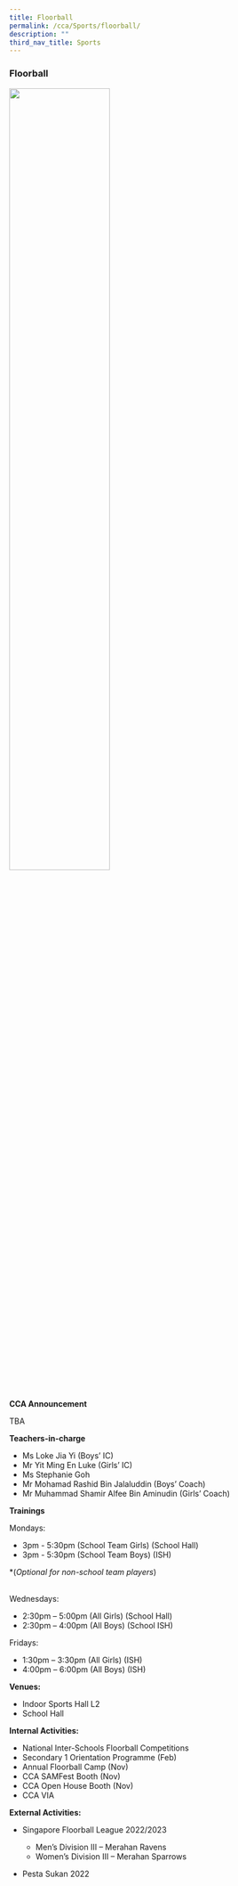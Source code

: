 ```yaml
---
title: Floorball
permalink: /cca/Sports/floorball/
description: ""
third_nav_title: Sports
---
```

### Floorball

<img src="/images/floorball page.jpg" style="width:60%">

**CCA Announcement**

TBA

**Teachers-in-charge**


*   Ms Loke Jia Yi (Boys’ IC)
*   Mr Yit Ming En Luke (Girls’ IC)
*   Ms Stephanie Goh
*   Mr Mohamad Rashid Bin Jalaluddin (Boys’ Coach)
*    Mr Muhammad Shamir Alfee Bin Aminudin (Girls’ Coach)

**Trainings**


Mondays:

*   3pm - 5:30pm (School Team Girls) (School Hall)
*   3pm - 5:30pm (School Team Boys) (ISH)
    
*(*Optional for non-school team players*) <br><br>


Wednesdays:

*   2:30pm – 5:00pm (All Girls) (School Hall)
*   2:30pm – 4:00pm (All Boys) (School ISH)

Fridays:

*   1:30pm – 3:30pm (All Girls) (ISH)
*   4:00pm – 6:00pm (All Boys) (ISH)


**Venues:**

*   Indoor Sports Hall L2
*   School Hall

**Internal Activities:**

*   National Inter-Schools Floorball Competitions
*   Secondary 1 Orientation Programme (Feb)
*   Annual Floorball Camp (Nov)
*   CCA SAMFest Booth (Nov)
*   CCA Open House Booth (Nov)
*   CCA VIA

**External Activities:**

* Singapore Floorball League 2022/2023 
   * Men’s Division III – Merahan Ravens
   * Women’s Division III – Merahan Sparrows

*	Pesta Sukan 2022